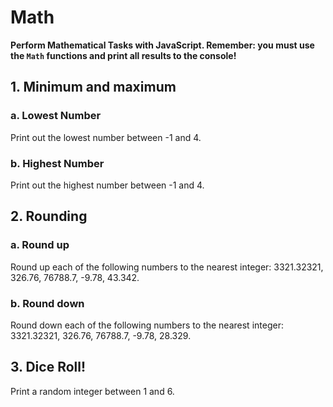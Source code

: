 # Math

**Perform Mathematical Tasks with JavaScript. Remember: you must use the `Math` functions and print all results to the console!**

## 1. Minimum and maximum

### a. Lowest Number

Print out the lowest number between -1 and 4.

### b. Highest Number

Print out the highest number between -1 and 4.

## 2. Rounding

### a. Round up

Round up each of the following numbers to the nearest integer: 3321.32321, 326.76, 76788.7, -9.78, 43.342.

### b. Round down

Round down each of the following numbers to the nearest integer: 3321.32321, 326.76, 76788.7, -9.78, 28.329.

## 3. Dice Roll!

Print a random integer between 1 and 6.
